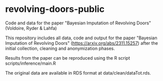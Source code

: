 # revolving-doors-public
Code and data for the paper "Bayesian Imputation of Revolving Doors" (Voldoire, Ryder &amp; Lahfa)

This repository includes all data, code and output for the paper "Bayesian Imputation of Revolving Doors" (https://arxiv.org/abs/2311.15257)
after the initial collection, cleaning and anonymization phases.

Results from the paper can be reproduced using the R script scripts/inference/main.R

The original data are available in RDS format at data/clean/dataTot.rds.
